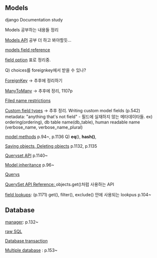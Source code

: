 ## Models

django Documentation study

Models 공부하는 내용들 정리

[Models API](https://github.com/bartkim0426/django-document/blob/master/models/models%20API.md)
공부 더 하고 봐야할듯...

[models field reference](https://github.com/bartkim0426/django-document/blob/master/models/model%20field%20reference.md)

[field option](https://github.com/bartkim0426/django-document/blob/master/models/field%20lookups.markdown)
표로 정리중. 

Q) choices를 foreignkey에서 받을 수 있나? 

[ForeignKey](https://github.com/bartkim0426/django-document/blob/master/models/ForeignKey.md)
-> 추후에 정리하기

[ManyToMany]()
-> 추후에 정리, 1107p

[Filed name restrictions]()


[Custom field types]()
-> 추후 정리. Writing custom model fields (p.542)
metadata: "anything that's not  field" - 필드에 실재하지 않는 메타데이타들.
ex) ordering(ordering), db table name(db_table), human readable name (verbose_name, verbose_name_plural)

[model methods](https://github.com/bartkim0426/django-document/blob/master/models/model%20method.md)
p.94~, p.1136
Q) __eq__(), __hash()__,

[Saving objects, Deleting objects]()
p.1132, p.1135

[Queryset API]()
p.1140~

[Model inheritance]()
p.96~

[Querys](https://github.com/bartkim0426/django-document/blob/master/models/querys.md)

[QuerySet API Reference: ](https://github.com/bartkim0426/django-document/blob/master/models/Queryset%20API%20Reference.markdown) objects.get()처럼 사용하는 API

[field lookups](https://github.com/bartkim0426/django-document/blob/master/models/field%20lookups.markdown): (p.1171) get(), filter(), exclude() 안에 사용되는 lookpus
p.104~

## Database
[manager](https://github.com/bartkim0426/django-document/blob/master/models/manager.md): p.132~

[raw SQL](https://github.com/bartkim0426/django-document/blob/master/models/SQL.md)

[Database transaction](https://github.com/bartkim0426/django-document/blob/master/models/Database%20transactions.md)

[Multiple database]() : p.153~
